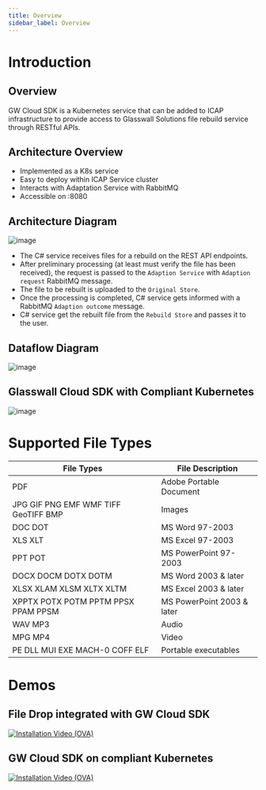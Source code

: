 ```yaml
---
title: Overview
sidebar_label: Overview
---
```


# Introduction

## Overview
GW Cloud SDK is a Kubernetes service that can be added to ICAP infrastructure to provide access to Glasswall Solutions file rebuild service through RESTful APIs.

## Architecture Overview
- Implemented as a K8s service
- Easy to deploy within ICAP Service cluster
- Interacts with Adaptation Service with RabbitMQ
- Accessible on :8080

## Architecture Diagram

![image](https://user-images.githubusercontent.com/60857664/115525291-3e0d1580-a28f-11eb-8258-32da3b5d0ace.png)

- The C# service receives files for a rebuild on the REST API endpoints.
- After preliminary processing (at least must verify the file has been received), the request is passed to the `Adaption Service` with `Adaption request` RabbitMQ message.
- The file to be rebuilt is uploaded to the `Original Store`.
- Once the processing is completed, C# service gets informed with a RabbitMQ `Adaption outcome` message.
- C# service get the rebuilt file from the `Rebuild Store` and passes it to the user.

## Dataflow Diagram

![image](https://github.com/k8-proxy/cs-k8s-api/blob/main/images/gw-cloud-sdk-dataflow-diagram.png?raw=true)

## Glasswall Cloud SDK with Compliant Kubernetes

![image](https://user-images.githubusercontent.com/60857664/115548813-2f7f2800-a2a8-11eb-8ba3-e7569db39fe0.png)


# Supported File Types

|File Types   |File Description   |
|---|---|
|PDF|Adobe Portable Document|
|JPG GIF PNG EMF WMF TIFF GeoTIFF BMP | Images|
|DOC DOT |MS Word 97-2003 |
| XLS XLT |MS Excel 97-2003|
|PPT POT |MS PowerPoint 97-2003|
|DOCX DOCM DOTX DOTM |MS Word 2003 & later|
|XLSX XLAM XLSM XLTX XLTM | MS Excel 2003 & later |
|XPPTX POTX POTM PPTM PPSX PPAM PPSM |MS PowerPoint 2003 & later |
|WAV MP3 |Audio |
|MPG MP4 |Video |
|PE DLL MUI EXE MACH-0 COFF ELF |Portable executables |



# Demos

## File Drop integrated with GW Cloud SDK

[![Installation Video (OVA)](https://img.youtube.com/vi/_ZnCP1GY2-w/hqdefault.jpg)](https://www.youtube.com/watch?v=_ZnCP1GY2-w)

## GW Cloud SDK on compliant Kubernetes

[![Installation Video (OVA)](https://img.youtube.com/vi/_0VVsgnVSnA/hqdefault.jpg)](https://www.youtube.com/watch?v=_0VVsgnVSnA)
